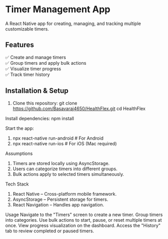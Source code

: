 # Timer Management App
A React Native app for creating, managing, and tracking multiple customizable timers.

## Features
✅ Create and manage timers  
✅ Group timers and apply bulk actions  
✅ Visualize timer progress  
✅ Track timer history  

## Installation & Setup
1. Clone this repository:
   git clone https://github.com/Basavaraj4650/HealthFlex.git
   cd HealthFlex
   
Install dependencies:
npm install

Start the app:
1) npx react-native run-android  # For Android
2) npx react-native run-ios      # For iOS (Mac required)

Assumptions
1) Timers are stored locally using AsyncStorage.
2) Users can categorize timers into different groups.
3) Bulk actions apply to selected timers simultaneously.

Tech Stack
1) React Native – Cross-platform mobile framework.
2) AsyncStorage – Persistent storage for timers.
3) React Navigation – Handles app navigation.

Usage
Navigate to the "Timers" screen to create a new timer.
Group timers into categories.
Use bulk actions to start, pause, or reset multiple timers at once.
View progress visualization on the dashboard.
Access the "History" tab to review completed or paused timers.
